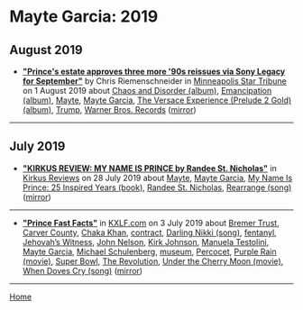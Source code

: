 # Mayte Garcia: 2019

## August 2019

 - [**"Prince's estate approves three more '90s reissues via Sony Legacy for September"**](http://www.startribune.com/prince-s-estate-approves-three-more-90s-reissues-via-sony-legacy-for-september/513494212/) by Chris Riemenschneider in [Minneapolis Star Tribune](http://www.startribune.com/) on 1 August 2019 about [Chaos and Disorder (album)](../../topics/album/chaos-and-disorder/index.md), [Emancipation (album)](../../topics/album/emancipation/index.md), [Mayte](../../topics/mayte/index.md), [Mayte Garcia](../../topics/mayte-garcia/index.md), [The Versace Experience (Prelude 2 Gold) (album)](../../topics/album/the-versace-experience-prelude-2-gold/index.md), [Trump](../../topics/trump/index.md), [Warner Bros. Records](../../topics/warner-bros-records/index.md) ([mirror](https://web.archive.org/web/*/http://www.startribune.com/prince-s-estate-approves-three-more-90s-reissues-via-sony-legacy-for-september/513494212/))

----

## July 2019

 - [**"KIRKUS REVIEW: MY NAME IS PRINCE by Randee St. Nicholas"**](https://www.kirkusreviews.com/book-reviews/randee-st-nicholas/my-name-is-prince/) in [Kirkus Reviews](https://www.kirkusreviews.com/) on 28 July 2019 about [Mayte](../../topics/mayte/index.md), [Mayte Garcia](../../topics/mayte-garcia/index.md), [My Name Is Prince: 25 Inspired Years (book)](../../topics/book/my-name-is-prince-25-inspired-years/index.md), [Randee St. Nicholas](../../topics/randee-st-nicholas/index.md), [Rearrange (song)](../../topics/song/rearrange/index.md) ([mirror](https://web.archive.org/web/*/https://www.kirkusreviews.com/book-reviews/randee-st-nicholas/my-name-is-prince/))

----

 - [**"Prince Fast Facts"**](https://kxlf.com/cnn-national/2019/07/02/prince-fast-facts/) in [KXLF.com](https://kxlf.com) on 3 July 2019 about [Bremer Trust](../../topics/bremer-trust/index.md), [Carver County](../../topics/carver-county/index.md), [Chaka Khan](../../topics/chaka-khan/index.md), [contract](../../topics/contract/index.md), [Darling Nikki (song)](../../topics/song/darling-nikki/index.md), [fentanyl](../../topics/fentanyl/index.md), [Jehovah’s Witness](../../topics/jehovah-s-witness/index.md), [John Nelson](../../topics/john-nelson/index.md), [Kirk Johnson](../../topics/kirk-johnson/index.md), [Manuela Testolini](../../topics/manuela-testolini/index.md), [Mayte Garcia](../../topics/mayte-garcia/index.md), [Michael Schulenberg](../../topics/michael-schulenberg/index.md), [museum](../../topics/museum/index.md), [Percocet](../../topics/percocet/index.md), [Purple Rain (movie)](../../topics/movie/purple-rain/index.md), [Super Bowl](../../topics/super-bowl/index.md), [The Revolution](../../topics/the-revolution/index.md), [Under the Cherry Moon (movie)](../../topics/movie/under-the-cherry-moon/index.md), [When Doves Cry (song)](../../topics/song/when-doves-cry/index.md) ([mirror](https://web.archive.org/web/*/https://kxlf.com/cnn-national/2019/07/02/prince-fast-facts/))

----

[Home](../)
